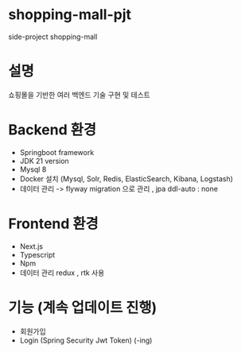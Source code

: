 # shopping-mall-pjt
side-project shopping-mall

# 설명
쇼핑몰을 기반한 여러 백엔드 기술 구현 및 테스트

# Backend 환경
- Springboot framework
- JDK 21 version
- Mysql 8
- Docker 설치 (Mysql, Solr, Redis, ElasticSearch, Kibana, Logstash)
- 데이터 관리 -> flyway migration 으로 관리 , jpa ddl-auto : none

# Frontend 환경
- Next.js
- Typescript
- Npm
- 데이터 관리 redux , rtk 사용

# 기능 (계속 업데이트 진행)
- 회원가입
- Login (Spring Security Jwt Token) (-ing)
